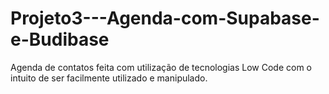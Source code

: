 # Projeto3---Agenda-com-Supabase-e-Budibase
Agenda de contatos feita com utilização de tecnologias Low Code com o intuito de ser facilmente utilizado e manipulado.
